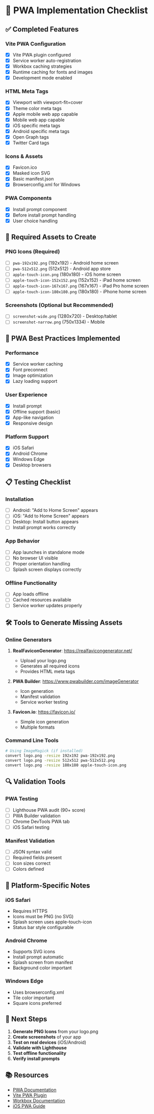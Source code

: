 # 📱 PWA Implementation Checklist

## ✅ **Completed Features**

### **Vite PWA Configuration**
- [x] Vite PWA plugin configured
- [x] Service worker auto-registration
- [x] Workbox caching strategies
- [x] Runtime caching for fonts and images
- [x] Development mode enabled

### **HTML Meta Tags**
- [x] Viewport with viewport-fit=cover
- [x] Theme color meta tags
- [x] Apple mobile web app capable
- [x] Mobile web app capable
- [x] iOS specific meta tags
- [x] Android specific meta tags
- [x] Open Graph tags
- [x] Twitter Card tags

### **Icons & Assets**
- [x] Favicon.ico
- [x] Masked icon SVG
- [x] Basic manifest.json
- [x] Browserconfig.xml for Windows

### **PWA Components**
- [x] Install prompt component
- [x] Before install prompt handling
- [x] User choice handling

## 🔧 **Required Assets to Create**

### **PNG Icons (Required)**
- [ ] `pwa-192x192.png` (192x192) - Android home screen
- [ ] `pwa-512x512.png` (512x512) - Android app store
- [ ] `apple-touch-icon.png` (180x180) - iOS home screen
- [ ] `apple-touch-icon-152x152.png` (152x152) - iPad home screen
- [ ] `apple-touch-icon-167x167.png` (167x167) - iPad Pro home screen
- [ ] `apple-touch-icon-180x180.png` (180x180) - iPhone home screen

### **Screenshots (Optional but Recommended)**
- [ ] `screenshot-wide.png` (1280x720) - Desktop/tablet
- [ ] `screenshot-narrow.png` (750x1334) - Mobile

## 🚀 **PWA Best Practices Implemented**

### **Performance**
- [x] Service worker caching
- [x] Font preconnect
- [x] Image optimization
- [x] Lazy loading support

### **User Experience**
- [x] Install prompt
- [x] Offline support (basic)
- [x] App-like navigation
- [x] Responsive design

### **Platform Support**
- [x] iOS Safari
- [x] Android Chrome
- [x] Windows Edge
- [x] Desktop browsers

## 📋 **Testing Checklist**

### **Installation**
- [ ] Android: "Add to Home Screen" appears
- [ ] iOS: "Add to Home Screen" appears
- [ ] Desktop: Install button appears
- [ ] Install prompt works correctly

### **App Behavior**
- [ ] App launches in standalone mode
- [ ] No browser UI visible
- [ ] Proper orientation handling
- [ ] Splash screen displays correctly

### **Offline Functionality**
- [ ] App loads offline
- [ ] Cached resources available
- [ ] Service worker updates properly

## 🛠️ **Tools to Generate Missing Assets**

### **Online Generators**
1. **RealFaviconGenerator**: https://realfavicongenerator.net/
   - Upload your logo.png
   - Generates all required icons
   - Provides HTML meta tags

2. **PWA Builder**: https://www.pwabuilder.com/imageGenerator
   - Icon generation
   - Manifest validation
   - Service worker testing

3. **Favicon.io**: https://favicon.io/
   - Simple icon generation
   - Multiple formats

### **Command Line Tools**
```bash
# Using ImageMagick (if installed)
convert logo.png -resize 192x192 pwa-192x192.png
convert logo.png -resize 512x512 pwa-512x512.png
convert logo.png -resize 180x180 apple-touch-icon.png
```

## 🔍 **Validation Tools**

### **PWA Testing**
- [ ] Lighthouse PWA audit (90+ score)
- [ ] PWA Builder validation
- [ ] Chrome DevTools PWA tab
- [ ] iOS Safari testing

### **Manifest Validation**
- [ ] JSON syntax valid
- [ ] Required fields present
- [ ] Icon sizes correct
- [ ] Colors defined

## 📱 **Platform-Specific Notes**

### **iOS Safari**
- Requires HTTPS
- Icons must be PNG (no SVG)
- Splash screen uses apple-touch-icon
- Status bar style configurable

### **Android Chrome**
- Supports SVG icons
- Install prompt automatic
- Splash screen from manifest
- Background color important

### **Windows Edge**
- Uses browserconfig.xml
- Tile color important
- Square icons preferred

## 🎯 **Next Steps**

1. **Generate PNG Icons** from your logo.png
2. **Create screenshots** of your app
3. **Test on real devices** (iOS/Android)
4. **Validate with Lighthouse**
5. **Test offline functionality**
6. **Verify install prompts**

## 📚 **Resources**

- [PWA Documentation](https://web.dev/progressive-web-apps/)
- [Vite PWA Plugin](https://vite-pwa-org.netlify.app/)
- [Workbox Documentation](https://developers.google.com/web/tools/workbox)
- [iOS PWA Guide](https://developer.apple.com/library/archive/documentation/AppleApplications/Reference/SafariWebContent/ConfiguringWebApplications/ConfiguringWebApplications.html)
